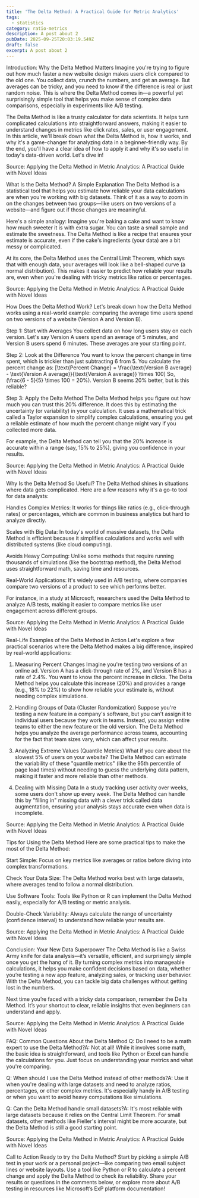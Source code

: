 ```yaml
---
title: 'The Delta Method: A Practical Guide for Metric Analytics'
tags:
  - statistics
category: ratio-metrics
description: A post about 2
pubDate: 2025-09-25T20:03:19.549Z
draft: false
excerpt: A post about 2
---
```


Introduction: Why the Delta Method Matters
Imagine you're trying to figure out how much faster a new website design makes users click compared to the old one. You collect data, crunch the numbers, and get an average. But averages can be tricky, and you need to know if the difference is real or just random noise. This is where the Delta Method comes in—a powerful yet surprisingly simple tool that helps you make sense of complex data comparisons, especially in experiments like A/B testing.

The Delta Method is like a trusty calculator for data scientists. It helps turn complicated calculations into straightforward answers, making it easier to understand changes in metrics like click rates, sales, or user engagement. In this article, we'll break down what the Delta Method is, how it works, and why it's a game-changer for analyzing data in a beginner-friendly way. By the end, you'll have a clear idea of how to apply it and why it's so useful in today's data-driven world. Let's dive in!

Source: Applying the Delta Method in Metric Analytics: A Practical Guide with Novel Ideas

What Is the Delta Method? A Simple Explanation
The Delta Method is a statistical tool that helps you estimate how reliable your data calculations are when you're working with big datasets. Think of it as a way to zoom in on the changes between two groups—like users on two versions of a website—and figure out if those changes are meaningful.

Here's a simple analogy: Imagine you're baking a cake and want to know how much sweeter it is with extra sugar. You can taste a small sample and estimate the sweetness. The Delta Method is like a recipe that ensures your estimate is accurate, even if the cake's ingredients (your data) are a bit messy or complicated.

At its core, the Delta Method uses the Central Limit Theorem, which says that with enough data, your averages will look like a bell-shaped curve (a normal distribution). This makes it easier to predict how reliable your results are, even when you're dealing with tricky metrics like ratios or percentages.

Source: Applying the Delta Method in Metric Analytics: A Practical Guide with Novel Ideas

How Does the Delta Method Work?
Let's break down how the Delta Method works using a real-world example: comparing the average time users spend on two versions of a website (Version A and Version B).

Step 1: Start with Averages
You collect data on how long users stay on each version. Let's say Version A users spend an average of 5 minutes, and Version B users spend 6 minutes. These averages are your starting point.

Step 2: Look at the Difference
You want to know the percent change in time spent, which is trickier than just subtracting 6 from 5. You calculate the percent change as:
[\text{Percent Change} = \frac{\text{Version B average} - \text{Version A average}}{\text{Version A average}} \times 100]
So, (\frac{6 - 5}{5} \times 100 = 20%). Version B seems 20% better, but is this reliable?

Step 3: Apply the Delta Method
The Delta Method helps you figure out how much you can trust this 20% difference. It does this by estimating the uncertainty (or variability) in your calculation. It uses a mathematical trick called a Taylor expansion to simplify complex calculations, ensuring you get a reliable estimate of how much the percent change might vary if you collected more data.

For example, the Delta Method can tell you that the 20% increase is accurate within a range (say, 15% to 25%), giving you confidence in your results.

Source: Applying the Delta Method in Metric Analytics: A Practical Guide with Novel Ideas

Why Is the Delta Method So Useful?
The Delta Method shines in situations where data gets complicated. Here are a few reasons why it's a go-to tool for data analysts:

Handles Complex Metrics: It works for things like ratios (e.g., click-through rates) or percentages, which are common in business analytics but hard to analyze directly.

Scales with Big Data: In today's world of massive datasets, the Delta Method is efficient because it simplifies calculations and works well with distributed systems (like cloud computing).

Avoids Heavy Computing: Unlike some methods that require running thousands of simulations (like the bootstrap method), the Delta Method uses straightforward math, saving time and resources.

Real-World Applications: It's widely used in A/B testing, where companies compare two versions of a product to see which performs better.

For instance, in a study at Microsoft, researchers used the Delta Method to analyze A/B tests, making it easier to compare metrics like user engagement across different groups.

Source: Applying the Delta Method in Metric Analytics: A Practical Guide with Novel Ideas

Real-Life Examples of the Delta Method in Action
Let's explore a few practical scenarios where the Delta Method makes a big difference, inspired by real-world applications:

1. Measuring Percent Changes
Imagine you're testing two versions of an online ad. Version A has a click-through rate of 2%, and Version B has a rate of 2.4%. You want to know the percent increase in clicks. The Delta Method helps you calculate this increase (20%) and provides a range (e.g., 18% to 22%) to show how reliable your estimate is, without needing complex simulations.

2. Handling Groups of Data (Cluster Randomization)
Suppose you're testing a new feature in a company's software, but you can't assign it to individual users because they work in teams. Instead, you assign entire teams to either the new feature or the old version. The Delta Method helps you analyze the average performance across teams, accounting for the fact that team sizes vary, which can affect your results.

3. Analyzing Extreme Values (Quantile Metrics)
What if you care about the slowest 5% of users on your website? The Delta Method can estimate the variability of these "quantile metrics" (like the 95th percentile of page load times) without needing to guess the underlying data pattern, making it faster and more reliable than other methods.

4. Dealing with Missing Data
In a study tracking user activity over weeks, some users don't show up every week. The Delta Method can handle this by "filling in" missing data with a clever trick called data augmentation, ensuring your analysis stays accurate even when data is incomplete.

Source: Applying the Delta Method in Metric Analytics: A Practical Guide with Novel Ideas

Tips for Using the Delta Method
Here are some practical tips to make the most of the Delta Method:

Start Simple: Focus on key metrics like averages or ratios before diving into complex transformations.

Check Your Data Size: The Delta Method works best with large datasets, where averages tend to follow a normal distribution.

Use Software Tools: Tools like Python or R can implement the Delta Method easily, especially for A/B testing or metric analysis.

Double-Check Variability: Always calculate the range of uncertainty (confidence interval) to understand how reliable your results are.

Source: Applying the Delta Method in Metric Analytics: A Practical Guide with Novel Ideas

Conclusion: Your New Data Superpower
The Delta Method is like a Swiss Army knife for data analysis—it’s versatile, efficient, and surprisingly simple once you get the hang of it. By turning complex metrics into manageable calculations, it helps you make confident decisions based on data, whether you’re testing a new app feature, analyzing sales, or tracking user behavior. With the Delta Method, you can tackle big data challenges without getting lost in the numbers.

Next time you’re faced with a tricky data comparison, remember the Delta Method. It’s your shortcut to clear, reliable insights that even beginners can understand and apply.

Source: Applying the Delta Method in Metric Analytics: A Practical Guide with Novel Ideas

FAQ: Common Questions About the Delta Method
Q: Do I need to be a math expert to use the Delta Method?A: Not at all! While it involves some math, the basic idea is straightforward, and tools like Python or Excel can handle the calculations for you. Just focus on understanding your metrics and what you're comparing.

Q: When should I use the Delta Method instead of other methods?A: Use it when you're dealing with large datasets and need to analyze ratios, percentages, or other complex metrics. It's especially handy in A/B testing or when you want to avoid heavy computations like simulations.

Q: Can the Delta Method handle small datasets?A: It's most reliable with large datasets because it relies on the Central Limit Theorem. For small datasets, other methods like Fieller's interval might be more accurate, but the Delta Method is still a good starting point.

Source: Applying the Delta Method in Metric Analytics: A Practical Guide with Novel Ideas

Call to Action
Ready to try the Delta Method? Start by picking a simple A/B test in your work or a personal project—like comparing two email subject lines or website layouts. Use a tool like Python or R to calculate a percent change and apply the Delta Method to check its reliability. Share your results or questions in the comments below, or explore more about A/B testing in resources like Microsoft’s ExP platform documentation!
